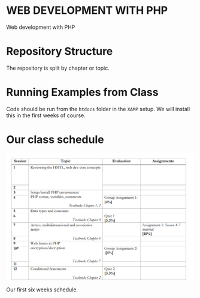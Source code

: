 # WEB DEVELOPMENT WITH PHP
Web development with PHP 

# Repository Structure 
The repository is split by chapter or topic. 

# Running Examples from Class 
Code should be run from the `htdocs` folder in the `XAMP` setup. We will install this in the first weeks of course. 

# Our class schedule
![PHP_6_weeks.PNG](PHP_6_weeks.PNG)

Our first six weeks schedule.